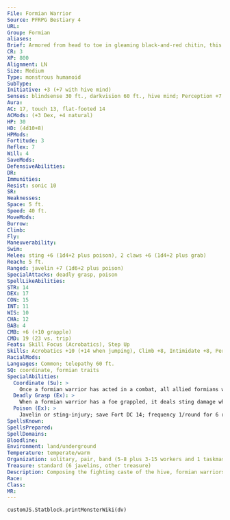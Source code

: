 ```yaml
---
File: Formian Warrior
Source: PFRPG Bestiary 4
URL: 
Group: Formian
aliases: 
Brief: Armored from head to toe in gleaming black-and-red chitin, this insectile warrior's tail ends in a wickedly barbed stinger.
CR: 3
XP: 800
Alignment: LN
Size: Medium
Type: monstrous humanoid
SubType: 
Initiative: +3 (+7 with hive mind)
Senses: blindsense 30 ft., darkvision 60 ft., hive mind; Perception +7 (+11 with hive mind)
Aura: 
AC: 17, touch 13, flat-footed 14
ACMods: (+3 Dex, +4 natural)
HP: 30
HD: (4d10+8)
HPMods: 
Fortitude: 3
Reflex: 7
Will: 4
SaveMods: 
DefensiveAbilities: 
DR: 
Immunities: 
Resist: sonic 10
SR: 
Weaknesses: 
Space: 5 ft.
Speed: 40 ft.
MoveMods: 
Burrow: 
Climb: 
Fly: 
Maneuverability: 
Swim: 
Melee: sting +6 (1d4+2 plus poison), 2 claws +6 (1d4+2 plus grab)
Reach: 5 ft.
Ranged: javelin +7 (1d6+2 plus poison)
SpecialAttacks: deadly grasp, poison
SpellLikeAbilities: 
STR: 14
DEX: 17
CON: 15
INT: 11
WIS: 10
CHA: 12
BAB: 4
CMB: +6 (+10 grapple)
CMD: 19 (23 vs. trip)
Feats: Skill Focus (Acrobatics), Step Up
Skills: Acrobatics +10 (+14 when jumping), Climb +8, Intimidate +8, Perception +7 (+11 with hive mind), Stealth +7
RacialMods: 
Languages: Common; telepathy 60 ft.
SQ: coordinate, formian traits
SpecialAbilities:
  Coordinate (Su): >
    Once a formian warrior has acted in a combat, all allied formians within the hive mind are no longer considered flat-footed. When a formian warrior attacks a creature in melee, allied formians gain a +2 insight bonus on melee attack rolls against that creature until the start of the warrior's next turn.
  Deadly Grasp (Ex): >
    When a formian warrior has a foe grappled, it deals sting damage when it succeeds at a grapple check to damage its opponent.
  Poison (Ex): >
    Javelin or sting-injury; save Fort DC 14; frequency 1/round for 6 rounds; effect 1d2 Dex; cure 1 save.
SpellsKnown: 
SpellsPrepared: 
SpellDomains: 
Bloodline: 
Environment: land/underground
Temperature: temperate/warm
Organization: solitary, pair, band (5-8 plus 3-15 workers and 1 taskmaster), or patrol (3-12)
Treasure: standard (6 javelins, other treasure)
Description: Composing the fighting caste of the hive, formian warriors grow from grubs hatched in the flesh of carnivores and similar fierce creatures. All are sterile females, although in rare circumstances they spontaneously become fertile after the death of their queen. In the rigid hierarchy of the formian hive, they rank above the worker caste and below all others. Allowed independent initiative to better hone their battle skills, formian warriors have more latitude in following commands than many other formians. Owing to this latitude, formian warriors are more likely to chafe under hive strictures than workers and taskmasters. All formian warriors ultimately answer to the myrmarch caste and, through them, to the queen. Beneath this layer of command, the warriors have a command structure of their own. Formian warriors advance in rank through a complicated formula that references their achievements in battle, personal prowess, and years of service to the hive. Formian warriors engrave their chitin with insignia depicting their rank and notable deeds. A disgraced warrior has her markings gouged out and her stinger torn away. Formian warriors stand 7 feet tall and weigh 200 pounds. Their carapaces resemble suits of armor as much as insects' exoskeletons but cannot be enhanced with magic as if they were armor. The striped patterns of a formian warrior vary from individual to individual, although formians belonging to the same hive usually bear similar markings. Warriors mature quickly and have short life spans, becoming too infirm to fight around 15 years of age. Old warriors are expected to end their lives for the good of the hive, either by taking on a fatal mission or through voluntary starvation. A few of the most exceptional warriors receive permission to live out their remaining years as teachers and drill instructors, passing their skills on to new generations of formian warriors.
Race: 
Class: 
MR: 
---
```

```dataviewjs
customJS.Statblock.printMonsterWiki(dv)
```
